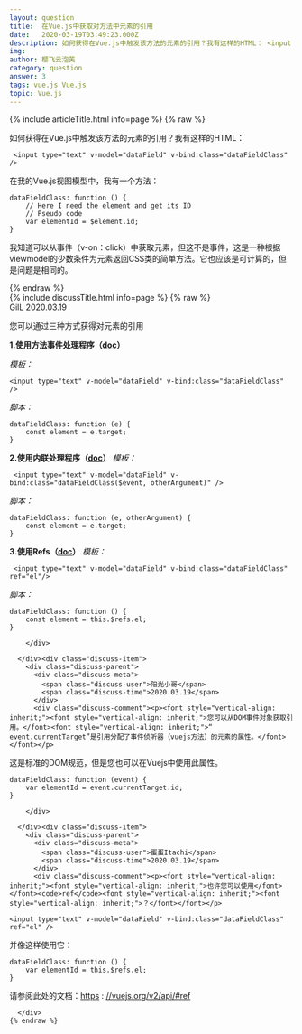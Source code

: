 ```yaml
---
layout: question
title:  在Vue.js中获取对方法中元素的引用
date:   2020-03-19T03:49:23.000Z
description: 如何获得在Vue.js中触发该方法的元素的引用？我有这样的HTML： <input type="text" v-model="dataField" v...
img: 
author: 樱飞云泡芙
category: question
answer: 3
tags: vue.js Vue.js
topic: Vue.js
---
```

<div class="article-root">
  <div class="article">
    {% include articleTitle.html info=page %}
    {% raw %}
    <div class="article-content"><p><font style="vertical-align: inherit;"><font style="vertical-align: inherit;">如何获得在Vue.js中触发该方法的元素的引用？</font><font style="vertical-align: inherit;">我有这样的HTML：</font></font></p>

<pre><code> &lt;input type="text" v-model="dataField" v-bind:class="dataFieldClass" /&gt;
</code></pre>

<p><font style="vertical-align: inherit;"><font style="vertical-align: inherit;">在我的Vue.js视图模型中，我有一个方法：</font></font></p>

<pre><code>dataFieldClass: function () {<font></font>
    // Here I need the element and get its ID<font></font>
    // Pseudo code<font></font>
    var elementId = $element.id;<font></font>
}<font></font>
</code></pre>

<p><font style="vertical-align: inherit;"><font style="vertical-align: inherit;">我知道可以从事件（v-on：click）中获取元素，但这不是事件，这是一种根据viewmodel的少数条件为元素返回CSS类的简单方法。</font><font style="vertical-align: inherit;">它也应该是可计算的，但是问题是相同的。</font></font></p></div>
    {% endraw %}
  </div>

  <div class="discuss-wrapper">
    {% include discussTitle.html info=page %}
    {% raw %}
    <div class="discuss-item">
        <div class="discuss-parent">
          <div class="discuss-meta">
            <span class="discuss-user">GilL</span>
            <span class="discuss-time">2020.03.19</span>
          </div>
          <div class="discuss-comment"><p><font style="vertical-align: inherit;"><font style="vertical-align: inherit;">您可以通过三种方式获得对元素的引用</font></font></p>

<p><strong><font style="vertical-align: inherit;"><font style="vertical-align: inherit;">1.使用方法事件处理程序（</font></font><a href="https://vuejs.org/v2/guide/events.html#Method-Event-Handlers" rel="nofollow noreferrer"><font style="vertical-align: inherit;"><font style="vertical-align: inherit;">doc</font></font></a><font style="vertical-align: inherit;"><font style="vertical-align: inherit;">）</font></font></strong></p>

<p><em><font style="vertical-align: inherit;"><font style="vertical-align: inherit;">模板：</font></font></em>
</p>

<pre><code>&lt;input type="text" v-model="dataField" v-bind:class="dataFieldClass" /&gt;
</code></pre>

<p><em><font style="vertical-align: inherit;"><font style="vertical-align: inherit;">脚本：</font></font></em></p>

<pre><code>dataFieldClass: function (e) {<font></font>
    const element = e.target;<font></font>
}<font></font>
</code></pre>

<p><strong><font style="vertical-align: inherit;"><font style="vertical-align: inherit;">2.使用内联处理程序（</font></font><a href="https://vuejs.org/v2/guide/events.html#Methods-in-Inline-Handlers" rel="nofollow noreferrer"><font style="vertical-align: inherit;"><font style="vertical-align: inherit;">doc</font></font></a><font style="vertical-align: inherit;"><font style="vertical-align: inherit;">）</font></font></strong>
<em><font style="vertical-align: inherit;"><font style="vertical-align: inherit;">模板：</font></font></em></p>

<pre><code> &lt;input type="text" v-model="dataField" v-bind:class="dataFieldClass($event, otherArgument)" /&gt;
</code></pre>

<p><em><font style="vertical-align: inherit;"><font style="vertical-align: inherit;">脚本：</font></font></em></p>

<pre><code>dataFieldClass: function (e, otherArgument) {<font></font>
    const element = e.target;<font></font>
}<font></font>
</code></pre>

<p><strong><font style="vertical-align: inherit;"><font style="vertical-align: inherit;">3.使用Refs（</font></font><a href="https://vuejs.org/v2/api/#ref" rel="nofollow noreferrer"><font style="vertical-align: inherit;"><font style="vertical-align: inherit;">doc</font></font></a><font style="vertical-align: inherit;"><font style="vertical-align: inherit;">）</font></font></strong>
<em><font style="vertical-align: inherit;"><font style="vertical-align: inherit;">模板：</font></font></em></p>

<pre><code> &lt;input type="text" v-model="dataField" v-bind:class="dataFieldClass" ref="el"/&gt;
</code></pre>

<p><em><font style="vertical-align: inherit;"><font style="vertical-align: inherit;">脚本：</font></font></em></p>

<pre><code>dataFieldClass: function () {<font></font>
    const element = this.$refs.el;<font></font>
}<font></font>
</code></pre></div>
        </div>
        
      </div><div class="discuss-item">
        <div class="discuss-parent">
          <div class="discuss-meta">
            <span class="discuss-user">阳光小哥</span>
            <span class="discuss-time">2020.03.19</span>
          </div>
          <div class="discuss-comment"><p><font style="vertical-align: inherit;"><font style="vertical-align: inherit;">您可以从DOM事件对象获取引用。</font><font style="vertical-align: inherit;">“ event.currentTarget”是引用分配了事件侦听器（vuejs方法）的元素的属性。</font></font></p>

<p><font style="vertical-align: inherit;"><font style="vertical-align: inherit;">这是标准的DOM规范，但是您也可以在Vuejs中使用此属性。</font></font></p>

<pre><code>dataFieldClass: function (event) {<font></font>
    var elementId = event.currentTarget.id;<font></font>
}<font></font>
</code></pre></div>
        </div>
        
      </div><div class="discuss-item">
        <div class="discuss-parent">
          <div class="discuss-meta">
            <span class="discuss-user">蛋蛋Itachi</span>
            <span class="discuss-time">2020.03.19</span>
          </div>
          <div class="discuss-comment"><p><font style="vertical-align: inherit;"><font style="vertical-align: inherit;">也许您可以使用</font></font><code>ref</code><font style="vertical-align: inherit;"><font style="vertical-align: inherit;">？</font></font></p>

<pre><code>&lt;input type="text" v-model="dataField" v-bind:class="dataFieldClass" ref="el" /&gt;
</code></pre>

<p><font style="vertical-align: inherit;"><font style="vertical-align: inherit;">并像这样使用它：</font></font></p>

<pre><code>dataFieldClass: function () {<font></font>
    var elementId = this.$refs.el;<font></font>
}<font></font>
</code></pre>

<p><font style="vertical-align: inherit;"><font style="vertical-align: inherit;">请参阅此处的文档：</font><a href="https://vuejs.org/v2/api/#ref" rel="noreferrer"><font style="vertical-align: inherit;">https</font></a><font style="vertical-align: inherit;"> : </font></font><a href="https://vuejs.org/v2/api/#ref" rel="noreferrer"><font style="vertical-align: inherit;"><font style="vertical-align: inherit;">//vuejs.org/v2/api/#ref</font></font></a></p></div>
        </div>
        
      </div>
    {% endraw %}
  </div>
<div>
